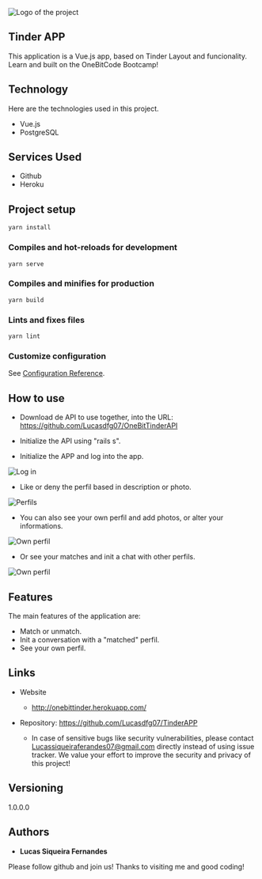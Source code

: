 ![Logo of the project](https://github.com/Lucasdfg07/TinderAPP/blob/master/public/logo.png)


## Tinder APP
This application is a Vue.js app, based on Tinder Layout and funcionality. Learn and built on the OneBitCode Bootcamp!


## Technology 

Here are the technologies used in this project.

* Vue.js
* PostgreSQL

## Services Used

* Github
* Heroku


## Project setup
```
yarn install
```

### Compiles and hot-reloads for development
```
yarn serve
```

### Compiles and minifies for production
```
yarn build
```

### Lints and fixes files
```
yarn lint
```

### Customize configuration
See [Configuration Reference](https://cli.vuejs.org/config/).

## How to use

 - Download de API to use together, into the URL:
 https://github.com/Lucasdfg07/OneBitTinderAPI

 - Initialize the API using "rails s".

 - Initialize the APP and log into the app.

 ![Log in](https://github.com/Lucasdfg07/TinderAPP/blob/master/public/img1.png)


 - Like or deny the perfil based in description or photo.

 ![Perfils](https://github.com/Lucasdfg07/TinderAPP/blob/master/public/img2.png)


 - You can also see your own perfil and add photos, or alter your informations.

 ![Own perfil](https://github.com/Lucasdfg07/TinderAPP/blob/master/public/img3.png)


 - Or see your matches and init a chat with other perfils.

 ![Own perfil](https://github.com/Lucasdfg07/TinderAPP/blob/master/public/img4.png)

## Features

The main features of the application are:
 - Match or unmatch.
 - Init a conversation with a "matched" perfil.
 - See your own perfil.


## Links
  - Website
    - http://onebittinder.herokuapp.com/
    
    
  - Repository: https://github.com/Lucasdfg07/TinderAPP
    - In case of sensitive bugs like security vulnerabilities, please contact
      Lucassiqueiraferandes07@gmail.com directly instead of using issue tracker. We value your effort
      to improve the security and privacy of this project!

  ## Versioning

  1.0.0.0


  ## Authors

  * **Lucas Siqueira Fernandes** 

  Please follow github and join us!
  Thanks to visiting me and good coding!

